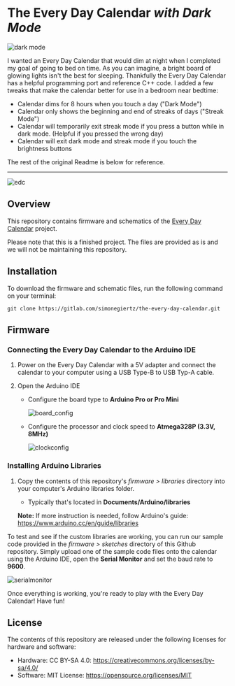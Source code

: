 # The Every Day Calendar _with Dark Mode_

![dark mode](/images/dark_mode.gif)


I wanted an Every Day Calendar that would dim at night when I completed my goal of going to bed on time. As you can imagine, a bright board of glowing lights isn't the best for sleeping. Thankfully the Every Day Calendar has a helpful programming port and reference C++ code. I added a few tweaks that make the calendar better for use in a bedroom near bedtime:

- Calendar dims for 8 hours when you touch a day ("Dark Mode")
- Calendar only shows the beginning and end of streaks of days ("Streak Mode")
- Calendar will temporarily exit streak mode if you press a button while in dark mode. (Helpful if you pressed the wrong day)
- Calendar will exit dark mode and streak mode if you touch the brightness buttons


The rest of the original Readme is below for reference.

---

![edc](/images/edc.gif)
## Overview

This repository contains firmware and schematics of the [Every Day Calendar](https://www.kickstarter.com/projects/simonegiertz/the-every-day-calendar) project.

Please note that this is a finished project. The files are provided as is and we will not be maintaining this repository.


## Installation

To download the firmware and schematic files, run the following command on your terminal:


    git clone https://gitlab.com/simonegiertz/the-every-day-calendar.git
## Firmware

### Connecting the Every Day Calendar to the Arduino IDE

1. Power on the Every Day Calendar with a 5V adapter and connect the calendar to your computer using a USB Type-B to USB Typ-A cable.

2. Open the Arduino IDE

   - Configure the board type to **Arduino Pro or Pro Mini**

     ![board_config](/images/board_config.png)

   - Configure the processor and clock speed to **Atmega328P (3.3V, 8MHz)**

     ![clockconfig](/images/clockconfig.png)

### Installing Arduino Libraries

1. Copy the contents of this repository's *firmware > libraries* directory into your computer's Arduino libraries folder.
   
   - Typically that's located in **Documents/Arduino/libraries**
   
   **Note:** If more instruction is needed, follow Arduino's guide: https://www.arduino.cc/en/guide/libraries

To test and see if the custom libraries are working, you can run our sample code provided in the *firmware > sketches* directory of this Github repository. Simply upload one of the sample code files onto the calendar using the Arduino IDE, open the **Serial Monitor** and set the baud rate to **9600**.

![serialmonitor](/images/serialmonitor.png)

Once everything is working, you're ready to play with the Every Day Calendar! Have fun!

## License

The contents of this repository are released under the following licenses for hardware and software:

- Hardware: CC BY-SA 4.0: https://creativecommons.org/licenses/by-sa/4.0/
- Software: MIT License: https://opensource.org/licenses/MIT

